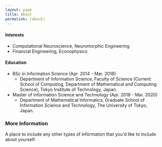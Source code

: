 ```yaml
---
layout: page
title: About
permalink: /about/
---
```


#### Interests
* Computational Neuroscience, Neuromorphic Engineering
* Financial Engineering, Econophysics

#### Education

* BSc in Information Science (Apr. 2014 - Mar. 2018)
  - Department of Information Science, Faculty of Science (Current: School of Computing, Department of Mathematical and Computing Science), Tokyo Institute of Technology, Japan.
* Master of Information Science and Technology (Apr. 2018 - Mar. 2020)
  - Department of Mathematical Informatics, Graduate School of Information Science and Technology, The University of Tokyo, Japan.

### More Information

A place to include any other types of information that you'd like to include about yourself.


<!--[email@domain.com](mailto:email@domain.com) -->
